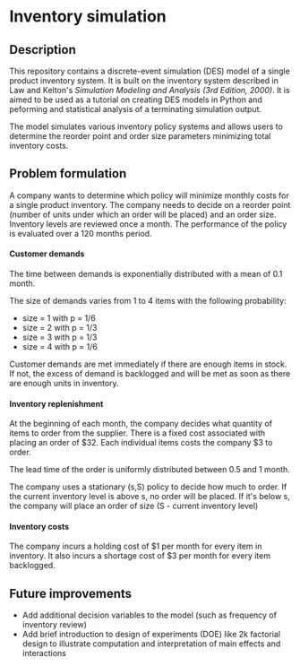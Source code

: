 # Inventory simulation

## Description

This repository contains a discrete-event simulation (DES) model of a single product inventory system. It is built on the inventory system described in Law and Kelton's *Simulation Modeling and Analysis (3rd Edition, 2000)*. It is aimed to be used as a tutorial on creating DES models in Python and peforming and statistical analysis of a terminating simulation output.

The model simulates various inventory policy systems and allows users to determine the reorder point and order size parameters minimizing total inventory costs.

## Problem formulation
A company wants to determine which policy will minimize monthly costs for a single product inventory. The company needs to decide on a reorder point (number of units under which an order will be placed) and an order size. Inventory levels are reviewed once a month. The performance of the policy is evaluated over a 120 months period.

#### Customer demands

The time between demands is exponentially distributed with a mean of 0.1 month.

The size of demands varies from 1 to 4 items with the following probability:
- size = 1 with p = 1/6
- size = 2 with p = 1/3
- size = 3 with p = 1/3
- size = 4 with p = 1/6

Customer demands are met immediately if there are enough items in stock. If not, the excess of demand is backlogged and will be met as soon as there are enough units in inventory.

#### Inventory replenishment

At the beginning of each month, the company decides what quantity of items to order from the supplier. There is a fixed cost associated with placing an order of $32. Each individual items costs the company $3 to order.

The lead time of the order is uniformly distributed between 0.5 and 1 month.

The company uses a stationary (s,S) policy to decide how much to order. If the current inventory level is above s, no order will be placed. If it's below s, the company will place an order of size (S - current inventory level)

#### Inventory costs

The company incurs a holding cost of $1 per month for every item in inventory. It also incurs a shortage cost of $3 per month for every item backlogged.

## Future improvements
 - Add additional decision variables to the model (such as frequency of inventory review)
 - Add brief introduction to design of experiments (DOE) like 2k factorial design to illustrate computation and interpretation of main effects and interactions
